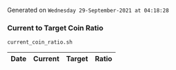 Generated on `Wednesday 29-September-2021 at 04:18:28`

### Current to Target Coin Ratio
`current_coin_ratio.sh`

Date|Current|Target|Ratio
---|---|---|---
